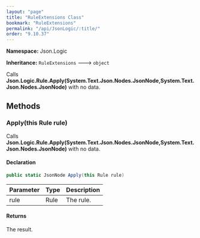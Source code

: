 ```yaml
---
layout: "page"
title: "RuleExtensions Class"
bookmark: "RuleExtensions"
permalink: "/api/JsonLogic/:title/"
order: "9.10.37"
---
```

**Namespace:** Json.Logic

**Inheritance:**
`RuleExtensions`
 🡒 
`object`

Calls **Json.Logic.Rule.Apply(System.Text.Json.Nodes.JsonNode,System.Text.Json.Nodes.JsonNode)** with no data.

## Methods

### Apply(this Rule rule)

Calls **Json.Logic.Rule.Apply(System.Text.Json.Nodes.JsonNode,System.Text.Json.Nodes.JsonNode)** with no data.

#### Declaration

```c#
public static JsonNode Apply(this Rule rule)
```

| Parameter | Type | Description |
|---|---|---|
| rule | Rule | The rule. |


#### Returns

The result.


